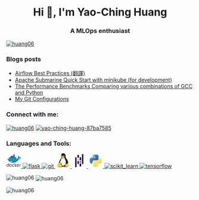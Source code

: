 <h1 align="center">Hi 👋, I'm Yao-Ching Huang</h1>
<h3 align="center">A MLOps enthusiast</h3>

<p align="left"> <a href="https://github.com/ryo-ma/github-profile-trophy"><img src="https://github-profile-trophy.vercel.app/?username=huang06" alt="huang06" /></a> </p>

### Blogs posts
<!-- BLOG-POST-LIST:START -->
- [Airflow Best Practices &lpar;翻譯&rpar;](https://dev.to/huang06/airflow-best-practices-fan-yi--25pl)
- [Apache Submarine Quick Start with minikube &lpar;for development&rpar;](https://dev.to/huang06/running-apache-submarine-with-minikube-3dp2)
- [The Performance Benchmarks Comparing various combinations of GCC and Python](https://dev.to/huang06/the-performance-benchmarks-comparing-various-combinations-of-gcc-and-python-3lco)
- [My Git Configurations](https://dev.to/huang06/git-configurations-1598)
<!-- BLOG-POST-LIST:END -->

<h3 align="left">Connect with me:</h3>
<p align="left">
<a href="https://dev.to/huang06" target="blank"><img align="center" src="https://raw.githubusercontent.com/rahuldkjain/github-profile-readme-generator/master/src/images/icons/Social/devto.svg" alt="huang06" height="30" width="40" /></a>
<a href="https://linkedin.com/in/yao-ching-huang-87ba7585" target="blank"><img align="center" src="https://raw.githubusercontent.com/rahuldkjain/github-profile-readme-generator/master/src/images/icons/Social/linked-in-alt.svg" alt="yao-ching-huang-87ba7585" height="30" width="40" /></a>
</p>

<h3 align="left">Languages and Tools:</h3>
<p align="left"> <a href="https://www.docker.com/" target="_blank" rel="noreferrer"> <img src="https://raw.githubusercontent.com/devicons/devicon/master/icons/docker/docker-original-wordmark.svg" alt="docker" width="40" height="40"/> </a> <a href="https://flask.palletsprojects.com/" target="_blank" rel="noreferrer"> <img src="https://www.vectorlogo.zone/logos/pocoo_flask/pocoo_flask-icon.svg" alt="flask" width="40" height="40"/> </a> <a href="https://git-scm.com/" target="_blank" rel="noreferrer"> <img src="https://www.vectorlogo.zone/logos/git-scm/git-scm-icon.svg" alt="git" width="40" height="40"/> </a> <a href="https://www.linux.org/" target="_blank" rel="noreferrer"> <img src="https://raw.githubusercontent.com/devicons/devicon/master/icons/linux/linux-original.svg" alt="linux" width="40" height="40"/> </a> <a href="https://pandas.pydata.org/" target="_blank" rel="noreferrer"> <img src="https://raw.githubusercontent.com/devicons/devicon/2ae2a900d2f041da66e950e4d48052658d850630/icons/pandas/pandas-original.svg" alt="pandas" width="40" height="40"/> </a> <a href="https://www.python.org" target="_blank" rel="noreferrer"> <img src="https://raw.githubusercontent.com/devicons/devicon/master/icons/python/python-original.svg" alt="python" width="40" height="40"/> </a> <a href="https://scikit-learn.org/" target="_blank" rel="noreferrer"> <img src="https://upload.wikimedia.org/wikipedia/commons/0/05/Scikit_learn_logo_small.svg" alt="scikit_learn" width="40" height="40"/> </a> <a href="https://www.tensorflow.org" target="_blank" rel="noreferrer"> <img src="https://www.vectorlogo.zone/logos/tensorflow/tensorflow-icon.svg" alt="tensorflow" width="40" height="40"/> </a> </p>

<p><img align="left" src="https://github-readme-stats.vercel.app/api/top-langs?username=huang06&show_icons=true&locale=en&layout=compact" alt="huang06" /></p>

<p>&nbsp;<img align="center" src="https://github-readme-stats.vercel.app/api?username=huang06&show_icons=true&locale=en" alt="huang06" /></p>

<p><img align="center" src="https://github-readme-streak-stats.herokuapp.com/?user=huang06&" alt="huang06" /></p>
